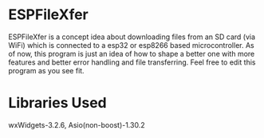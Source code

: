 # ESPFileXfer
ESPFileXfer is a concept idea about downloading files from an SD card (via WiFi) which is connected to a esp32 or esp8266 based microcontroller. As of now, this program is just an idea of how to shape a better one with more features and better error handling and file transferring. Feel free to edit this program as you see fit. 

# Libraries Used

wxWidgets-3.2.6, 
Asio(non-boost)-1.30.2


